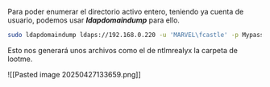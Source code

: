 

Para poder enumerar el directorio activo entero, teniendo ya cuenta de usuario, podemos usar ***ldapdomaindump*** para ello.


```bash
sudo ldapdomaindump ldaps://192.168.0.220 -u 'MARVEL\fcastle' -p Mypassword1234!
```

Esto nos generará unos archivos como el de ntlmrealyx la carpeta de lootme.

![[Pasted image 20250427133659.png]]

